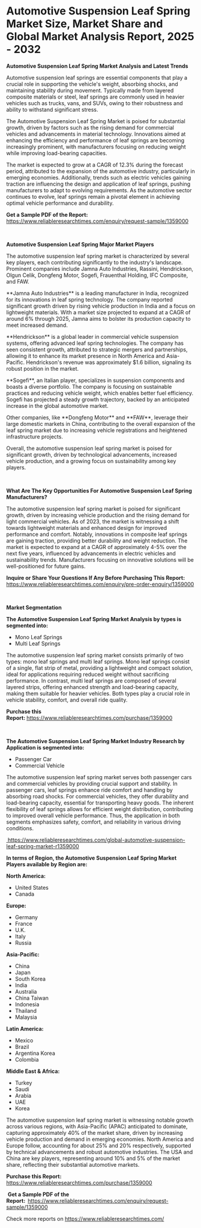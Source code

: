 <p><h1>Automotive Suspension Leaf Spring Market Size, Market Share and Global Market Analysis Report, 2025 - 2032</h1></p><p><strong>Automotive Suspension Leaf Spring Market Analysis and Latest Trends</strong></p>
<p><p>Automotive suspension leaf springs are essential components that play a crucial role in supporting the vehicle's weight, absorbing shocks, and maintaining stability during movement. Typically made from layered composite materials or steel, leaf springs are commonly used in heavier vehicles such as trucks, vans, and SUVs, owing to their robustness and ability to withstand significant stress.</p><p>The Automotive Suspension Leaf Spring Market is poised for substantial growth, driven by factors such as the rising demand for commercial vehicles and advancements in material technology. Innovations aimed at enhancing the efficiency and performance of leaf springs are becoming increasingly prominent, with manufacturers focusing on reducing weight while improving load-bearing capacities.</p><p>The market is expected to grow at a CAGR of 12.3% during the forecast period, attributed to the expansion of the automotive industry, particularly in emerging economies. Additionally, trends such as electric vehicles gaining traction are influencing the design and application of leaf springs, pushing manufacturers to adapt to evolving requirements. As the automotive sector continues to evolve, leaf springs remain a pivotal element in achieving optimal vehicle performance and durability.</p></p>
<p><strong>Get a Sample PDF of the Report:&nbsp;</strong> <a href="https://www.reliableresearchtimes.com/enquiry/request-sample/1359000?utm_campaign=2326&utm_medium=2&utm_source=Github&utm_content=ia&utm_term=22032025&utm_id=automotive-suspension-leaf-spring">https://www.reliableresearchtimes.com/enquiry/request-sample/1359000</a></p>
<p>&nbsp;</p>
<p><strong>Automotive Suspension Leaf Spring Major Market Players</strong></p>
<p><p>The automotive suspension leaf spring market is characterized by several key players, each contributing significantly to the industry's landscape. Prominent companies include Jamna Auto Industries, Rassini, Hendrickson, Olgun Celik, Dongfeng Motor, Sogefi, Frauenthal Holding, IFC Composite, and FAW.</p><p>**Jamna Auto Industries** is a leading manufacturer in India, recognized for its innovations in leaf spring technology. The company reported significant growth driven by rising vehicle production in India and a focus on lightweight materials. With a market size projected to expand at a CAGR of around 6% through 2025, Jamna aims to bolster its production capacity to meet increased demand.</p><p>**Hendrickson** is a global leader in commercial vehicle suspension systems, offering advanced leaf spring technologies. The company has seen consistent growth, attributed to strategic mergers and partnerships, allowing it to enhance its market presence in North America and Asia-Pacific. Hendrickson's revenue was approximately $1.6 billion, signaling its robust position in the market.</p><p>**Sogefi**, an Italian player, specializes in suspension components and boasts a diverse portfolio. The company is focusing on sustainable practices and reducing vehicle weight, which enables better fuel efficiency. Sogefi has projected a steady growth trajectory, backed by an anticipated increase in the global automotive market.</p><p>Other companies, like **Dongfeng Motor** and **FAW**, leverage their large domestic markets in China, contributing to the overall expansion of the leaf spring market due to increasing vehicle registrations and heightened infrastructure projects.</p><p>Overall, the automotive suspension leaf spring market is poised for significant growth, driven by technological advancements, increased vehicle production, and a growing focus on sustainability among key players.</p></p>
<p>&nbsp;</p>
<p><strong>What Are The Key Opportunities For Automotive Suspension Leaf Spring Manufacturers?</strong></p>
<p><p>The automotive suspension leaf spring market is poised for significant growth, driven by increasing vehicle production and the rising demand for light commercial vehicles. As of 2023, the market is witnessing a shift towards lightweight materials and enhanced design for improved performance and comfort. Notably, innovations in composite leaf springs are gaining traction, providing better durability and weight reduction. The market is expected to expand at a CAGR of approximately 4-5% over the next five years, influenced by advancements in electric vehicles and sustainability trends. Manufacturers focusing on innovative solutions will be well-positioned for future gains.</p></p>
<p><strong>Inquire or Share Your Questions If Any Before Purchasing This Report:</strong> <a href="https://www.reliableresearchtimes.com/enquiry/pre-order-enquiry/1359000?utm_campaign=2326&utm_medium=2&utm_source=Github&utm_content=ia&utm_term=22032025&utm_id=automotive-suspension-leaf-spring">https://www.reliableresearchtimes.com/enquiry/pre-order-enquiry/1359000</a></p>
<p>&nbsp;</p>
<p><strong>Market Segmentation</strong></p>
<p><strong>The Automotive Suspension Leaf Spring Market Analysis by types is segmented into:</strong></p>
<p><ul><li>Mono Leaf Springs</li><li>Multi Leaf Springs</li></ul></p>
<p><p>The automotive suspension leaf spring market consists primarily of two types: mono leaf springs and multi leaf springs. Mono leaf springs consist of a single, flat strip of metal, providing a lightweight and compact solution, ideal for applications requiring reduced weight without sacrificing performance. In contrast, multi leaf springs are composed of several layered strips, offering enhanced strength and load-bearing capacity, making them suitable for heavier vehicles. Both types play a crucial role in vehicle stability, comfort, and overall ride quality.</p></p>
<p><strong>Purchase this Report:&nbsp;</strong><a href="https://www.reliableresearchtimes.com/purchase/1359000?utm_campaign=2326&utm_medium=2&utm_source=Github&utm_content=ia&utm_term=22032025&utm_id=automotive-suspension-leaf-spring">https://www.reliableresearchtimes.com/purchase/1359000</a></p>
<p>&nbsp;</p>
<p><strong>The Automotive Suspension Leaf Spring Market Industry Research by Application is segmented into:</strong></p>
<p><ul><li>Passenger Car</li><li>Commercial Vehicle</li></ul></p>
<p><p>The automotive suspension leaf spring market serves both passenger cars and commercial vehicles by providing crucial support and stability. In passenger cars, leaf springs enhance ride comfort and handling by absorbing road shocks. For commercial vehicles, they offer durability and load-bearing capacity, essential for transporting heavy goods. The inherent flexibility of leaf springs allows for efficient weight distribution, contributing to improved overall vehicle performance. Thus, the application in both segments emphasizes safety, comfort, and reliability in various driving conditions.</p></p>
<p><a href="https://www.reliableresearchtimes.com/global-automotive-suspension-leaf-spring-market-r1359000?utm_campaign=2326&utm_medium=2&utm_source=Github&utm_content=ia&utm_term=22032025&utm_id=automotive-suspension-leaf-spring">&nbsp;https://www.reliableresearchtimes.com/global-automotive-suspension-leaf-spring-market-r1359000</a></p>
<p><strong>In terms of Region, the Automotive Suspension Leaf Spring Market Players available by Region are:</strong></p>
<p>
    <p> <strong> North America: </strong>
        <ul>
            <li>United States</li>
            <li>Canada</li>
        </ul>
        </p> 
    <p> <strong> Europe: </strong>
        <ul>
            <li>Germany</li>
            <li>France</li>
            <li>U.K.</li>
            <li>Italy</li>
            <li>Russia</li>
        </ul>
        </p> 
    <p> <strong> Asia-Pacific: </strong>
        <ul>
            <li>China</li>
            <li>Japan</li>
            <li>South Korea</li>
            <li>India</li>
            <li>Australia</li>
            <li>China Taiwan</li>
            <li>Indonesia</li>
            <li>Thailand</li>
            <li>Malaysia</li>
        </ul>
        </p> 
    <p> <strong> Latin America: </strong>
        <ul>
            <li>Mexico</li>
            <li>Brazil</li>
            <li>Argentina Korea</li>
            <li>Colombia</li>
        </ul>
        </p> 
    <p> <strong> Middle East & Africa: </strong>
        <ul>
            <li>Turkey</li>
            <li>Saudi</li>
            <li>Arabia</li>
            <li>UAE</li>
            <li>Korea</li>
        </ul>
    </p>
    </p>
<p><p>The automotive suspension leaf spring market is witnessing notable growth across various regions, with Asia-Pacific (APAC) anticipated to dominate, capturing approximately 40% of the market share, driven by increasing vehicle production and demand in emerging economies. North America and Europe follow, accounting for about 25% and 20% respectively, supported by technical advancements and robust automotive industries. The USA and China are key players, representing around 10% and 5% of the market share, reflecting their substantial automotive markets.</p></p>
<p><strong>Purchase this Report: </strong><a href="https://www.reliableresearchtimes.com/purchase/1359000?utm_campaign=2326&utm_medium=2&utm_source=Github&utm_content=ia&utm_term=22032025&utm_id=automotive-suspension-leaf-spring">https://www.reliableresearchtimes.com/purchase/1359000</a></p>
<p>&nbsp;<strong>Get a Sample PDF of the Report:&nbsp;&nbsp;</strong><a href="https://www.reliableresearchtimes.com/enquiry/request-sample/1359000?utm_campaign=2326&utm_medium=2&utm_source=Github&utm_content=ia&utm_term=22032025&utm_id=automotive-suspension-leaf-spring">https://www.reliableresearchtimes.com/enquiry/request-sample/1359000</a></p>
<p><strong></strong></p>
<p>Check more reports on <a href="https://www.reliableresearchtimes.com/?utm_campaign=2326&utm_medium=2&utm_source=Github&utm_content=ia&utm_term=22032025&utm_id=automotive-suspension-leaf-spring">https://www.reliableresearchtimes.com/</a></p>